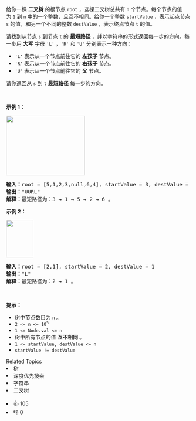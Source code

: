 <p>给你一棵 <strong>二叉树</strong>&nbsp;的根节点&nbsp;<code>root</code>&nbsp;，这棵二叉树总共有&nbsp;<code>n</code>&nbsp;个节点。每个节点的值为&nbsp;<code>1</code>&nbsp;到&nbsp;<code>n</code>&nbsp;中的一个整数，且互不相同。给你一个整数&nbsp;<code>startValue</code>&nbsp;，表示起点节点 <code>s</code>&nbsp;的值，和另一个不同的整数&nbsp;<code>destValue</code>&nbsp;，表示终点节点&nbsp;<code>t</code>&nbsp;的值。</p>

<p>请找到从节点&nbsp;<code>s</code>&nbsp;到节点 <code>t</code>&nbsp;的 <strong>最短路径</strong>&nbsp;，并以字符串的形式返回每一步的方向。每一步用 <strong>大写</strong>&nbsp;字母&nbsp;<code>'L'</code>&nbsp;，<code>'R'</code>&nbsp;和&nbsp;<code>'U'</code>&nbsp;分别表示一种方向：</p>

<ul> 
 <li><code>'L'</code>&nbsp;表示从一个节点前往它的 <strong>左孩子</strong>&nbsp;节点。</li> 
 <li><code>'R'</code>&nbsp;表示从一个节点前往它的 <strong>右孩子</strong>&nbsp;节点。</li> 
 <li><code>'U'</code>&nbsp;表示从一个节点前往它的 <strong>父</strong>&nbsp;节点。</li> 
</ul>

<p>请你返回从 <code>s</code>&nbsp;到 <code>t</code>&nbsp;<strong>最短路径</strong>&nbsp;每一步的方向。</p>

<p>&nbsp;</p>

<p><strong>示例 1：</strong></p>

<p><img alt="" src="https://assets.leetcode.com/uploads/2021/11/15/eg1.png" style="width: 214px; height: 163px;" /></p>

<pre><b>输入：</b>root = [5,1,2,3,null,6,4], startValue = 3, destValue = 6
<b>输出：</b>"UURL"
<b>解释：</b>最短路径为：3 → 1 → 5 → 2 → 6 。
</pre>

<p><strong>示例 2：</strong></p>

<p><img alt="" src="https://assets.leetcode.com/uploads/2021/11/15/eg2.png" style="width: 74px; height: 102px;" /></p>

<pre><b>输入：</b>root = [2,1], startValue = 2, destValue = 1
<b>输出：</b>"L"
<b>解释：</b>最短路径为：2 → 1 。
</pre>

<p>&nbsp;</p>

<p><strong>提示：</strong></p>

<ul> 
 <li>树中节点数目为&nbsp;<code>n</code>&nbsp;。</li> 
 <li><code>2 &lt;= n &lt;= 10<sup>5</sup></code></li> 
 <li><code>1 &lt;= Node.val &lt;= n</code></li> 
 <li>树中所有节点的值 <strong>互不相同</strong>&nbsp;。</li> 
 <li><code>1 &lt;= startValue, destValue &lt;= n</code></li> 
 <li><code>startValue != destValue</code></li> 
</ul>

<div><div>Related Topics</div><div><li>树</li><li>深度优先搜索</li><li>字符串</li><li>二叉树</li></div></div><br><div><li>👍 105</li><li>👎 0</li></div>